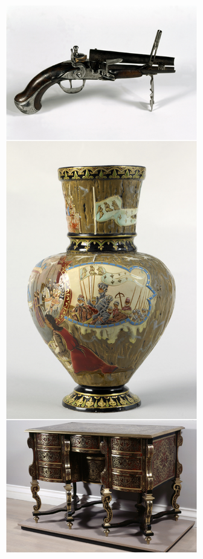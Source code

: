 ![Briquet pistolet](/fichiers/oeuvres/2002-briquet-pistolet.jpg)
![Vase Galle](/fichiers/oeuvres/2007-vase-galle.jpg)
![Bureau dit Mazarin](/fichiers/oeuvres/1992-bureau-mazarin.jpg)
